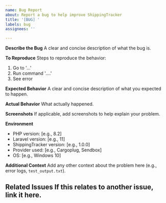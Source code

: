 ```yaml
---
name: Bug Report
about: Report a bug to help improve ShippingTracker
title: '[BUG] '
labels: bug
assignees: ''

---
```


**Describe the Bug**
A clear and concise description of what the bug is.

**To Reproduce**
Steps to reproduce the behavior:
1. Go to '...'
2. Run command '....'
3. See error

**Expected Behavior**
A clear and concise description of what you expected to happen.

**Actual Behavior**
What actually happened.

**Screenshots**
If applicable, add screenshots to help explain your problem.

**Environment**
- PHP version: [e.g., 8.2]
- Laravel version: [e.g., 11]
- ShippingTracker version: [e.g., 1.0.0]
- Provider used: [e.g., Cargoplug, Sendbox]
- OS: [e.g., Windows 10]

**Additional Context**
Add any other context about the problem here (e.g., error logs, `test_output.txt`).

**Related Issues**
If this relates to another issue, link it here.
---